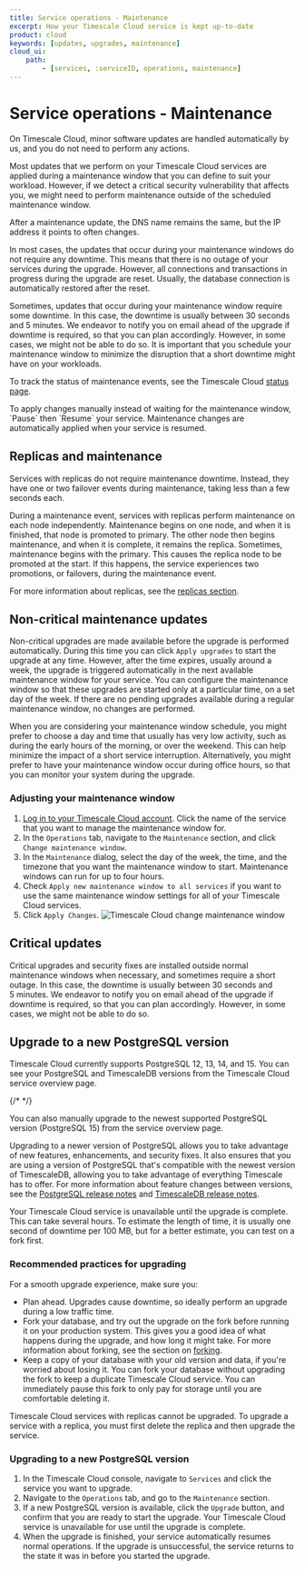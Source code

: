 ```yaml
---
title: Service operations - Maintenance
excerpt: How your Timescale Cloud service is kept up-to-date
product: cloud
keywords: [updates, upgrades, maintenance]
cloud_ui:
    path:
        - [services, :serviceID, operations, maintenance]
---
```


# Service operations - Maintenance

On Timescale Cloud, minor software updates are handled automatically by us, and
you do not need to perform any actions.

Most updates that we perform on your Timescale Cloud services are applied during
a maintenance window that you can define to suit your workload. However, if we
detect a critical security vulnerability that affects you, we might need to
perform maintenance outside of the scheduled maintenance window.

<Highlight type="important">
After a maintenance update, the DNS name remains the same, but the IP address
it points to often changes.
</Highlight>

In most cases, the updates that occur during your maintenance windows do not
require any downtime. This means that there is no outage of your services during
the upgrade. However, all connections and transactions in progress during the
upgrade are reset. Usually, the database connection is automatically restored
after the reset.

Sometimes, updates that occur during your maintenance window require some
downtime. In this case, the downtime is usually between 30&nbsp;seconds and
5&nbsp;minutes. We endeavor to notify you on email ahead of the upgrade if
downtime is required, so that you can plan accordingly. However, in some cases,
we might not be able to do so. It is important that you schedule your
maintenance window to minimize the disruption that a short downtime might have
on your workloads.

To track the status of maintenance events, see the Timescale Cloud
[status page][status-page].

<Highlight type="note">
To apply changes manually instead of waiting for the maintenance window,
`Pause` then `Resume` your service. Maintenance changes are automatically
applied when your service is resumed.
</Highlight>

## Replicas and maintenance

Services with replicas do not require maintenance downtime. Instead, they have
one or two failover events during maintenance, taking less than a few seconds
each.

During a maintenance event, services with replicas perform maintenance on each
node independently. Maintenance begins on one node, and when it is finished,
that node is promoted to primary. The other node then begins maintenance, and
when it is complete, it remains the replica. Sometimes, maintenance begins with
the primary. This causes the replica node to be promoted at the start. If this happens, the
service experiences two promotions, or failovers, during the maintenance
event.

For more information about replicas, see the
[replicas section][replicas-docs].

## Non-critical maintenance updates

Non-critical upgrades are made available before the upgrade is performed
automatically. During this time you can click `Apply upgrades` to start the
upgrade at any time. However, after the time expires, usually around a week,
the upgrade is triggered automatically in the next available maintenance window
for your service. You can configure the maintenance window so that these
upgrades are started only at a particular time, on a set day of the week. If
there are no pending upgrades available during a regular maintenance window, no
changes are performed.

When you are considering your maintenance window schedule, you might prefer to
choose a day and time that usually has very low activity, such as during the
early hours of the morning, or over the weekend. This can help minimize the
impact of a short service interruption. Alternatively, you might prefer to have
your maintenance window occur during office hours, so that you can monitor your
system during the upgrade.

<Procedure>

### Adjusting your maintenance window

1.  [Log in to your Timescale Cloud account][cloud-login]. Click the name of the
    service that you want to manage the maintenance window for.
1.  In the `Operations` tab, navigate to the `Maintenance` section, and
    click `Change maintenance window`.
1.  In the `Maintenance` dialog, select the day of the week, the time, and the
    timezone that you want the maintenance window to start. Maintenance windows
    can run for up to four hours.
1.  Check `Apply new maintenance window to all services` if you want to use the
    same maintenance window settings for all of your Timescale Cloud services.
1.  Click `Apply Changes`.
    <img class="main-content__illustration" src="https://s3.amazonaws.com/assets.timescale.com/docs/images/tsc-maintenance-change.png" alt="Timescale Cloud change maintenance window"/>

</Procedure>

## Critical updates

Critical upgrades and security fixes are installed outside normal maintenance
windows when necessary, and sometimes require a short outage. In this case, the
downtime is usually between 30&nbsp;seconds and 5&nbsp;minutes. We endeavor to
notify you on email ahead of the upgrade if downtime is required, so that you
can plan accordingly. However, in some cases, we might not be able to do so.

## Upgrade to a new PostgreSQL version

Timescale Cloud currently supports PostgreSQL&nbsp;12, 13, 14, and 15. You can see
your PostgreSQL and TimescaleDB versions from the Timescale Cloud service
overview page.

{/* <!-- TODO: Add screenshot
<img class="main-content__illustration"
    src="FIXME"
    alt="The Timescale Cloud dashboard, showing the PostgreSQL and TimescaleDB
    versions"
/>
--> */}

You can also manually upgrade to the newest supported PostgreSQL version
(PostgreSQL&nbsp;15) from the service overview page.

Upgrading to a newer version of PostgreSQL allows you to take advantage of new
features, enhancements, and security fixes. It also ensures that you are using a
version of PostgreSQL that's compatible with the newest version of TimescaleDB,
allowing you to take advantage of everything Timescale has to offer. For more
information about feature changes between versions, see the
[PostgreSQL release notes][postgres-relnotes] and
[TimescaleDB release notes][timescale-relnotes].

<Highlight type="warning">
Your Timescale Cloud service is unavailable until the upgrade is complete.
This can take several hours. To estimate the length of time, it is usually one second of downtime per
100&nbsp;MB, but for a better estimate, you can test on a fork first.
</Highlight>

### Recommended practices for upgrading

For a smooth upgrade experience, make sure you:

*   Plan ahead. Upgrades cause downtime, so ideally perform an upgrade
    during a low traffic time.
*   Fork your database, and try out the upgrade on the fork before running it on
    your production system. This gives you a good idea of what happens during
    the upgrade, and how long it might take. For more information about forking,
    see the section on [forking][operations-forking].
*   Keep a copy of your database with your old version and data, if you're
    worried about losing it. You can fork your database without upgrading the
    fork to keep a duplicate Timescale Cloud service. You can immediately pause
    this fork to only pay for storage until you are comfortable deleting it.

<Highlight type="important">
Timescale Cloud services with replicas cannot be upgraded. To upgrade a service
with a replica,  you must first delete the replica and then upgrade the service.
</Highlight>

<Procedure>

### Upgrading to a new PostgreSQL version

1.  In the Timescale Cloud console, navigate to `Services` and click the service
    you want to upgrade.
1.  Navigate to the `Operations` tab, and go to the `Maintenance` section.
1.  If a new PostgreSQL version is available, click the `Upgrade` button, and
    confirm that you are ready to start the upgrade. Your Timescale Cloud
    service is unavailable for use until the upgrade is complete.
1.  When the upgrade is finished, your service automatically resumes normal
    operations. If the upgrade is unsuccessful, the service returns to the state
    it was in before you started the upgrade.

</Procedure>

<Highlight type="cloud" header="Sign up for Timescale Cloud" button="Try for free">
</Highlight>

[cloud-login]: https://cloud.timescale.com
[operations-forking]: /cloud/:currentVersion:/service-operations/service-management/#fork-a-service
[postgres-relnotes]: https://www.postgresql.org/docs/release/
[replicas-docs]: /cloud/:currentVersion:/service-operations/replicas/
[status-page]: https://status.timescale.com/
[timescale-relnotes]: /timescaledb/latest/overview/release-notes/
